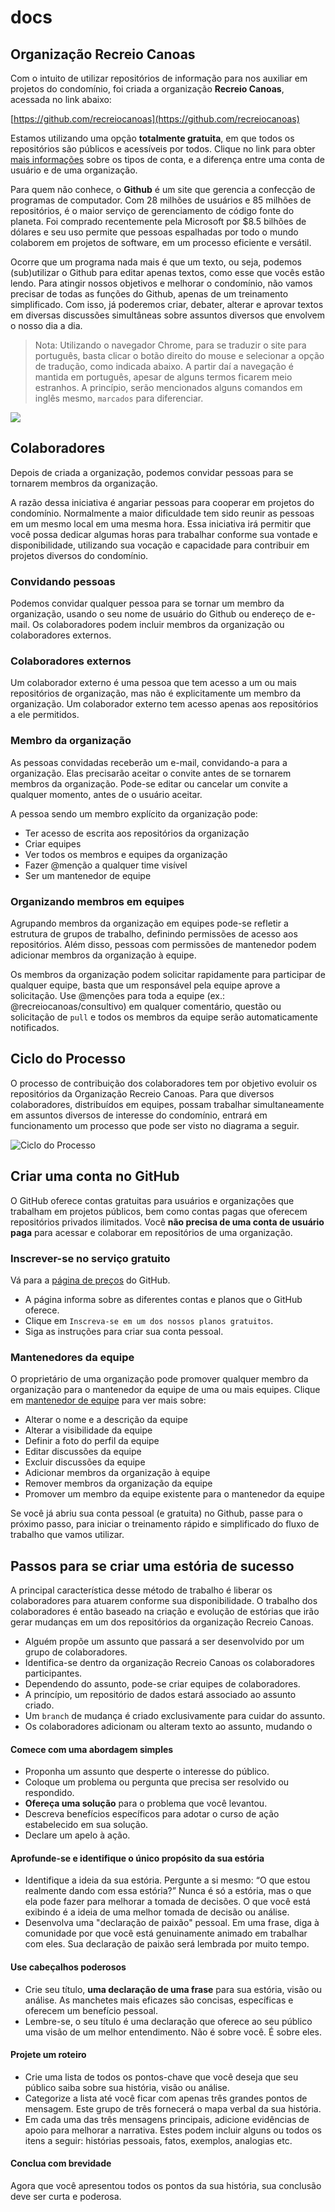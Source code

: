 # docs

## Organização Recreio Canoas

Com o intuito de utilizar repositórios de informação para nos auxiliar em projetos do condomínio, foi criada a organização **Recreio Canoas**, acessada no link abaixo:

[https://github.com/recreiocanoas](https://github.com/recreiocanoas)

Estamos utilizando uma opção **totalmente gratuita**, em que todos os repositórios são públicos e acessíveis por todos. Clique no link para obter [mais informações](https://help.github.com/articles/signing-up-for-a-new-github-account/) sobre os tipos de conta, e a diferença entre uma conta de usuário e de uma organização.

Para quem não conhece, o **Github** é um site que gerencia a confecção de programas de computador. Com 28 milhões de usuários e 85 milhões de repositórios, é o maior serviço de gerenciamento de código fonte do planeta. Foi comprado recentemente pela Microsoft por $8.5 bilhões de dólares e seu uso permite que pessoas espalhadas por todo o mundo colaborem em projetos de software, em um processo eficiente e versátil.

Ocorre que um programa nada mais é que um texto, ou seja, podemos (sub)utilizar o Github para editar apenas textos, como esse que vocês estão lendo. Para atingir nossos objetivos e melhorar o condomínio, não vamos precisar de todas as funções do Github, apenas de um treinamento simplificado. Com isso, já poderemos criar, debater, alterar e aprovar textos em  diversas discussões simultâneas sobre assuntos diversos que envolvem o nosso dia a dia.

> Nota: Utilizando o navegador Chrome, para se traduzir o site para português, basta clicar o botão direito do mouse e selecionar a opção de tradução, como indicada abaixo. A partir daí a navegação é mantida em português, apesar de alguns termos ficarem meio estranhos. A princípio, serão mencionados alguns comandos em inglês mesmo, `marcados` para diferenciar.

![](https://i.imgur.com/m7K6i7w.png)

## Colaboradores

Depois de criada a organização, podemos convidar pessoas para se tornarem membros da organização.

A razão dessa iniciativa é angariar pessoas para cooperar em projetos do condomínio. Normalmente a maior dificuldade tem sido reunir as pessoas em um mesmo local em uma mesma hora. Essa iniciativa irá permitir que você possa dedicar algumas horas para trabalhar conforme sua vontade e disponibilidade, utilizando sua vocação e capacidade para contribuir em projetos diversos do condomínio.

### Convidando pessoas

Podemos convidar qualquer pessoa para se tornar um membro da organização, usando o seu nome de usuário do Github ou endereço de e-mail. Os colaboradores podem incluir membros da organização ou colaboradores externos. 

### Colaboradores externos

Um colaborador externo é uma pessoa que tem acesso a um ou mais repositórios de organização, mas não é explicitamente um membro da organização. Um colaborador externo tem acesso apenas aos repositórios a ele permitidos.

### Membro da organização

As pessoas convidadas receberão um e-mail, convidando-a para a organização. Elas precisarão aceitar o convite antes de se tornarem membros da organização. Pode-se editar ou cancelar um convite a qualquer momento, antes de o usuário aceitar.

A pessoa sendo um membro explícito da organização pode:

- Ter acesso de escrita aos repositórios da organização
- Criar equipes
- Ver todos os membros e equipes da organização
- Fazer @menção a qualquer time visível
- Ser um mantenedor de equipe

### Organizando membros em equipes

Agrupando membros da organização em equipes pode-se refletir a estrutura de grupos de trabalho, definindo permissões de acesso aos repositórios. Além disso, pessoas com permissões de mantenedor podem adicionar membros da organização à equipe. 

Os membros da organização podem solicitar rapidamente para participar de qualquer equipe, basta que um responsável pela equipe aprove a solicitação. Use @menções para toda a equipe (ex.: @recreiocanoas/consultivo) em qualquer comentário, questão ou solicitação de `pull` e todos os membros da equipe serão automaticamente notificados.

## Ciclo do Processo

O processo de contribuição dos colaboradores tem por objetivo evoluir os repositórios da Organização Recreio Canoas. Para que diversos colaboradores, distribuídos em equipes, possam trabalhar simultaneamente em assuntos diversos de interesse do condomínio, entrará em funcionamento um processo que pode ser visto no diagrama a seguir.

![Ciclo do Processo](https://i.imgur.com/bXQ6kzv.png)

## Criar uma conta no GitHub

O GitHub oferece contas gratuitas para usuários e organizações que trabalham em projetos públicos, bem como contas pagas que oferecem repositórios privados ilimitados. Você **não precisa de uma conta de usuário paga** para acessar e colaborar em repositórios de uma organização.

### Inscrever-se no serviço gratuito

Vá para a [página de preços](https://github.com/pricing) do GitHub.

- A página informa sobre as diferentes contas e planos que o GitHub oferece.
- Clique em `Inscreva-se em um dos nossos planos gratuitos`.
- Siga as instruções para criar sua conta pessoal.

### Mantenedores da equipe

O proprietário de uma organização pode promover qualquer membro da organização para o mantenedor da equipe de uma ou mais equipes. Clique em [mantenedor de equipe](https://help.github.com/articles/repository-permission-levels-for-an-organization/#team-maintainers "Mantenedores da equipe") para ver mais sobre:

- Alterar o nome e a descrição da equipe
- Alterar a visibilidade da equipe
- Definir a foto do perfil da equipe
- Editar discussões da equipe
- Excluir discussões da equipe
- Adicionar membros da organização à equipe
- Remover membros da organização da equipe
- Promover um membro da equipe existente para o mantenedor da equipe

Se você já abriu sua conta pessoal (e gratuita) no Github, passe para o próximo passo, para iniciar o treinamento rápido e simplificado do fluxo de trabalho que vamos utilizar.

## Passos para se criar uma estória de sucesso

A principal característica desse método de trabalho é liberar os colaboradores para atuarem conforme sua disponibilidade. O trabalho dos colaboradores é então baseado na criação e evolução de estórias que irão gerar mudanças em um dos repositórios da organização Recreio Canoas.

- Alguém propõe um assunto que passará a ser desenvolvido por um grupo de colaboradores.
- Identifica-se dentro da organização Recreio Canoas os colaboradores participantes.
- Dependendo do assunto, pode-se criar equipes de colaboradores.
- A princípio, um repositório de dados estará associado ao assunto criado. 
- Um `branch` de mudança é criado exclusivamente para cuidar do assunto.
- Os colaboradores adicionam ou alteram texto ao assunto, mudando o  

#### Comece com uma abordagem simples

- Proponha um assunto que desperte o interesse do público.
- Coloque um problema ou pergunta que precisa ser resolvido ou respondido.
- **Ofereça uma solução** para o problema que você levantou.
- Descreva benefícios específicos para adotar o curso de ação estabelecido em sua solução.
- Declare um apelo à ação.

#### Aprofunde-se e identifique o único propósito da sua estória

- Identifique a ideia da sua estória. Pergunte a si mesmo: “O que estou realmente dando com essa estória?” Nunca é só a estória, mas o que ela pode fazer para melhorar a tomada de decisões. O que você está exibindo é a ideia de uma melhor tomada de decisão ou análise.
- Desenvolva uma "declaração de paixão" pessoal. Em uma frase, diga à comunidade por que você está genuinamente animado em trabalhar com eles. Sua declaração de paixão será lembrada por muito tempo.

#### Use cabeçalhos poderosos

- Crie seu título, **uma declaração de uma frase** para sua estória, visão ou análise. As manchetes mais eficazes são concisas, específicas e oferecem um benefício pessoal.
- Lembre-se, o seu título é uma declaração que oferece ao seu público uma visão de um melhor entendimento. Não é sobre você. É sobre eles.

#### Projete um roteiro

- Crie uma lista de todos os pontos-chave que você deseja que seu público saiba sobre sua história, visão ou análise.
- Categorize a lista até você ficar com apenas três grandes pontos de mensagem. Este grupo de três fornecerá o mapa verbal da sua história.
- Em cada uma das três mensagens principais, adicione evidências de apoio para melhorar a narrativa. Estes podem incluir alguns ou todos os itens a seguir: histórias pessoais, fatos, exemplos, analogias etc.

#### Conclua com brevidade

Agora que você apresentou todos os pontos da sua história, sua conclusão deve ser curta e poderosa.

